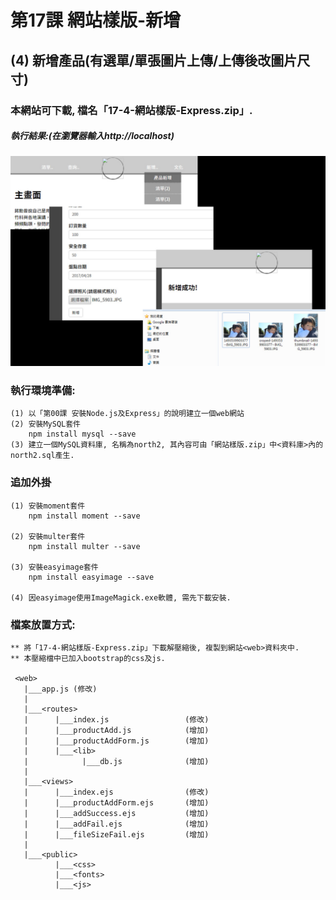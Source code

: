 # 第17課 網站樣版-新增


## (4) 新增產品(有選單/單張圖片上傳/上傳後改圖片尺寸)

### 本網站可下載, 檔名「17-4-網站樣版-Express.zip」.


##### 執行結果:(在瀏覽器輸入http://localhost)
![GitHub Logo](/images/results17-4.jpg)


### 執行環境準備:
```
(1) 以「第00課 安裝Node.js及Express」的說明建立一個web網站
(2) 安裝MySQL套件
    npm install mysql --save
(3) 建立一個MySQL資料庫, 名稱為north2, 其內容可由「網站樣版.zip」中<資料庫>內的north2.sql產生.
```


### 追加外掛
```
(1) 安裝moment套件
    npm install moment --save
    
(2) 安裝multer套件
    npm install multer --save
    
(3) 安裝easyimage套件
    npm install easyimage --save    
    
(4) 因easyimage使用ImageMagick.exe軟體, 需先下載安裝.    
```



### 檔案放置方式:
```
** 將「17-4-網站樣版-Express.zip」下載解壓縮後, 複製到網站<web>資料夾中.
** 本壓縮檔中已加入bootstrap的css及js.

 <web>
   |___app.js (修改)
   |
   |___<routes>
   |      |___index.js                 (修改) 
   |      |___productAdd.js            (增加)
   |      |___productAddForm.js        (增加) 
   |      |___<lib>
   |            |___db.js              (增加)
   |
   |___<views>
   |      |___index.ejs                (修改)   
   |      |___productAddForm.ejs       (增加)
   |      |___addSuccess.ejs           (增加)  
   |      |___addFail.ejs              (增加)   
   |      |___fileSizeFail.ejs         (增加)      
   |
   |___<public>
          |___<css>
          |___<fonts>          
          |___<js>
```
